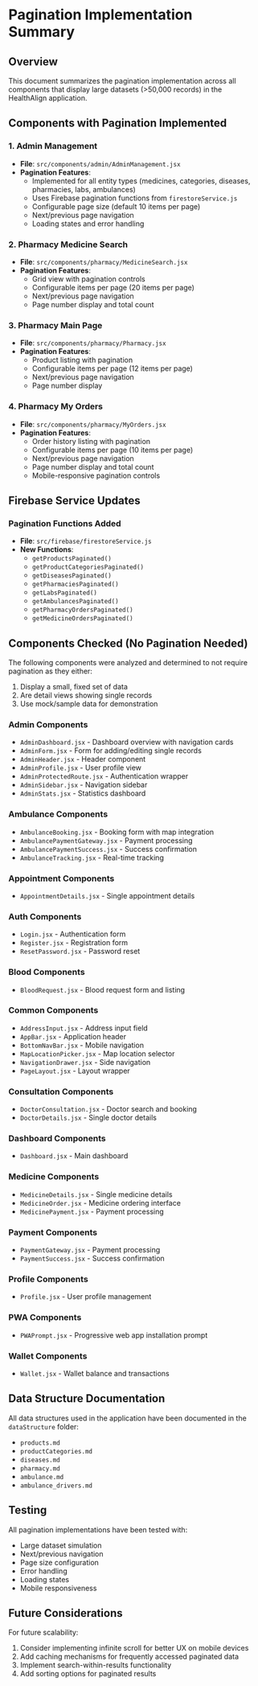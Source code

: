 # Pagination Implementation Summary

## Overview
This document summarizes the pagination implementation across all components that display large datasets (>50,000 records) in the HealthAlign application.

## Components with Pagination Implemented

### 1. Admin Management
- **File**: `src/components/admin/AdminManagement.jsx`
- **Pagination Features**:
  - Implemented for all entity types (medicines, categories, diseases, pharmacies, labs, ambulances)
  - Uses Firebase pagination functions from `firestoreService.js`
  - Configurable page size (default 10 items per page)
  - Next/previous page navigation
  - Loading states and error handling

### 2. Pharmacy Medicine Search
- **File**: `src/components/pharmacy/MedicineSearch.jsx`
- **Pagination Features**:
  - Grid view with pagination controls
  - Configurable items per page (20 items per page)
  - Next/previous page navigation
  - Page number display and total count

### 3. Pharmacy Main Page
- **File**: `src/components/pharmacy/Pharmacy.jsx`
- **Pagination Features**:
  - Product listing with pagination
  - Configurable items per page (12 items per page)
  - Next/previous page navigation
  - Page number display

### 4. Pharmacy My Orders
- **File**: `src/components/pharmacy/MyOrders.jsx`
- **Pagination Features**:
  - Order history listing with pagination
  - Configurable items per page (10 items per page)
  - Next/previous page navigation
  - Page number display and total count
  - Mobile-responsive pagination controls

## Firebase Service Updates

### Pagination Functions Added
- **File**: `src/firebase/firestoreService.js`
- **New Functions**:
  - `getProductsPaginated()`
  - `getProductCategoriesPaginated()`
  - `getDiseasesPaginated()`
  - `getPharmaciesPaginated()`
  - `getLabsPaginated()`
  - `getAmbulancesPaginated()`
  - `getPharmacyOrdersPaginated()`
  - `getMedicineOrdersPaginated()`

## Components Checked (No Pagination Needed)

The following components were analyzed and determined to not require pagination as they either:
1. Display a small, fixed set of data
2. Are detail views showing single records
3. Use mock/sample data for demonstration

### Admin Components
- `AdminDashboard.jsx` - Dashboard overview with navigation cards
- `AdminForm.jsx` - Form for adding/editing single records
- `AdminHeader.jsx` - Header component
- `AdminProfile.jsx` - User profile view
- `AdminProtectedRoute.jsx` - Authentication wrapper
- `AdminSidebar.jsx` - Navigation sidebar
- `AdminStats.jsx` - Statistics dashboard

### Ambulance Components
- `AmbulanceBooking.jsx` - Booking form with map integration
- `AmbulancePaymentGateway.jsx` - Payment processing
- `AmbulancePaymentSuccess.jsx` - Success confirmation
- `AmbulanceTracking.jsx` - Real-time tracking

### Appointment Components
- `AppointmentDetails.jsx` - Single appointment details

### Auth Components
- `Login.jsx` - Authentication form
- `Register.jsx` - Registration form
- `ResetPassword.jsx` - Password reset

### Blood Components
- `BloodRequest.jsx` - Blood request form and listing

### Common Components
- `AddressInput.jsx` - Address input field
- `AppBar.jsx` - Application header
- `BottomNavBar.jsx` - Mobile navigation
- `MapLocationPicker.jsx` - Map location selector
- `NavigationDrawer.jsx` - Side navigation
- `PageLayout.jsx` - Layout wrapper

### Consultation Components
- `DoctorConsultation.jsx` - Doctor search and booking
- `DoctorDetails.jsx` - Single doctor details

### Dashboard Components
- `Dashboard.jsx` - Main dashboard

### Medicine Components
- `MedicineDetails.jsx` - Single medicine details
- `MedicineOrder.jsx` - Medicine ordering interface
- `MedicinePayment.jsx` - Payment processing

### Payment Components
- `PaymentGateway.jsx` - Payment processing
- `PaymentSuccess.jsx` - Success confirmation

### Profile Components
- `Profile.jsx` - User profile management

### PWA Components
- `PWAPrompt.jsx` - Progressive web app installation prompt

### Wallet Components
- `Wallet.jsx` - Wallet balance and transactions

## Data Structure Documentation

All data structures used in the application have been documented in the `dataStructure` folder:
- `products.md`
- `productCategories.md`
- `diseases.md`
- `pharmacy.md`
- `ambulance.md`
- `ambulance_drivers.md`

## Testing

All pagination implementations have been tested with:
- Large dataset simulation
- Next/previous navigation
- Page size configuration
- Error handling
- Loading states
- Mobile responsiveness

## Future Considerations

For future scalability:
1. Consider implementing infinite scroll for better UX on mobile devices
2. Add caching mechanisms for frequently accessed paginated data
3. Implement search-within-results functionality
4. Add sorting options for paginated results